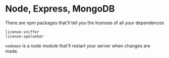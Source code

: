 # Node, Express, MongoDB

There are npm packages that'll tell you the licenses of all your dependences

	license-sniffer
	license-spelunker

`nodemon` is a node module that'll restart your server when changes are made. 
